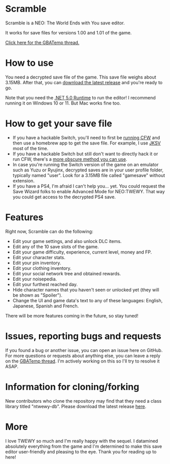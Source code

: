 # Scramble
Scramble is a NEO: The World Ends with You save editor.

It works for save files for versions 1.00 and 1.01 of the game.

[Click here for the GBATemp thread.](https://gbatemp.net/threads/scramble-neo-the-world-ends-with-you-save-editor.591780/)

# How to use
You need a decrypted save file of the game. This save file weighs about 3.15MB.
After that, you can [download the latest release](https://github.com/supremetakoyaki/Scramble/releases/) and you're ready to go.

Note that you need the [.NET 5.0 Runtime](https://dotnet.microsoft.com/download/dotnet/5.0/runtime) to run the editor! 
I recommend running it on Windows 10 or 11. But Mac works fine too.

# How to get your save file
- If you have a hackable Switch, you'll need to first be [running CFW](https://switch.homebrew.guide/) and then use a homebrew app to get the save file. For example, I use [JKSV](https://github.com/J-D-K/JKSV/releases/) most of the time. 
- If you have a hackable Switch but still don't want to directly hack it or run CFW, there's a [more obscure method you can use](https://gbatemp.net/threads/edit-ofw-clean-switch-save-data-from-nand-backup-restoring-via-fusee-gelee-payloads.541081/).
- In case you're running the Switch version of the game on an emulator such as Yuzu or Ryujinx, decrypted saves are in your user profile folder, typically named "user". Look for a 3.15MB file called "gamesave" without extension.
- If you have a PS4, I'm afraid I can't help you... yet. You could request the Save Wizard folks to enable Advanced Mode for NEO:TWEWY. That way you could get access to the decrypted PS4 save.

# Features
Right now, Scramble can do the following:
- Edit your game settings, and also unlock DLC items.
- Edit any of the 10 save slots of the game.
- Edit your game difficulty, experience, current level, money and FP.
- Edit your character stats.
- Edit your pin inventory.
- Edit your clothing inventory.
- Edit your social network tree and obtained rewards.
- Edit your noisepedia.
- Edit your furthest reached day.
- Hide character names that you haven't seen or unlocked yet (they will be shown as "Spoiler").
- Change the UI and game data's text to any of these languages: English, Japanese, Spanish and French.

There will be more features coming in the future, so stay tuned!

# Issues, reporting bugs and requests
If you found a bug or another issue, you can open an issue here on GitHub. For more questions or requests about anything else, you can leave a reply on the [GBATemp thread](https://gbatemp.net/threads/scramble-neo-the-world-ends-with-you-save-editor.591780/). I'm actively working on this so I'll try to resolve it ASAP.

# Information for cloning/forking

New contributors who clone the repository may find that they need a class library titled "ntwewy-db". Please download the latest release [here](https://github.com/supremetakoyaki/ntwewy-db/releases/).

# More

I love TWEWY so much and I'm really happy with the sequel. I datamined absolutely everything from the game and I'm determined to make this save editor user-friendly and pleasing to the eye.
Thank you for reading up to here!

